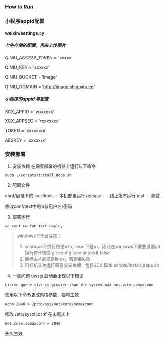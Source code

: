 ### How to Run

### 小程序appid配置

#### weixin/settings.py

##### 	七牛存储的配置，用来上传图片

QINIU_ACCESS_TOKEN = 'xxxxx'

QINIU_KEY = 'xxxxxx'

QINIU_BUCKET = 'image'

QINIU_DOMAIN = 'http://image.shiguofu.cn'

##### 小程序的appid 等配置

XCX_APPID = 'wxxxxxx'

XCX_APPSEC = 'cxxxxxxx'

TOKEN = 'xxxxxxxx'

AESKEY = 'xxxxxxx'

### 安装部署

1. 安装依赖
在需要部署的机器上运行以下命令
```
sudo ./scripts/install_deps.sh
```

2. 配置文件

conf/目录下的
localhost  -- 本机部署运行
release --- 线上发布运行
test  -- 测试

修改conf/test中的ip与用户名/密码

3. 部署运行
```
cd conf && fab test deploy
```


> windows下开发注意：
> 1. windows下换行符是\r\n, linux 下是\n，因此在windows下需要设置git 换行符不转换
> git config core.autocrlf false
> 2. 目标主机必须是linux，否则会失败
> 3. 目标机首次运行需要安装依赖，包括JDK;脚本 scripts/install_deps.sh


4. 一些问题
uwsgi 启动会出现以下错误
```
Listen queue size is greater than the system max net.core.somaxconn
```
使用以下命令更改内核参数，临时生效
```
echo 2048 > /proc/sys/net/core/somaxconn
```
修改 /etc/sysctl.conf 在末尾加上
```
net.core.somaxconn = 2048
```
永久生效